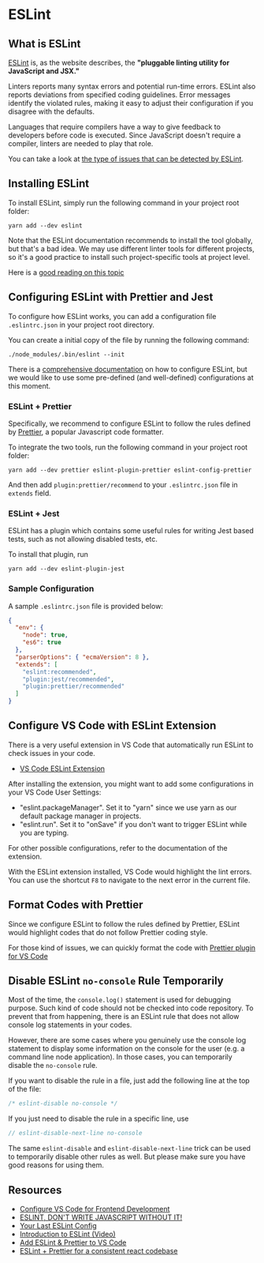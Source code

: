 # ESLint

## What is ESLint

[ESLint](https://eslint.org/) is, as the website describes, the **"pluggable linting utility for JavaScript and JSX."**

Linters reports many syntax errors and potential run-time errors. ESLint also reports deviations from specified coding guidelines. Error messages identify the violated rules, making it easy to adjust their configuration if you disagree with the defaults.

Languages that require compilers have a way to give feedback to developers before code is executed. Since JavaScript doesn't require a compiler, linters are needed to play that role.

You can take a look at [the type of issues that can be detected by ESLint](https://eslint.org/docs/rules/).

## Installing ESLint

To install ESLint, simply run the following command in your project root folder:

```shell
yarn add --dev eslint
```

Note that the ESLint documentation recommends to install the tool globally, but that's a bad idea. We may use different linter tools for different projects, so it's a good practice to install such project-specific tools at project level.

Here is a [good reading on this topic](http://ericlathrop.com/2017/05/the-problem-with-npm-install-global/)

## Configuring ESLint with Prettier and Jest

To configure how ESLint works, you can add a configuration file `.eslintrc.json` in your project root directory.

You can create a initial copy of the file by running the following command:

```shell
./node_modules/.bin/eslint --init
```

There is a [comprehensive documentation](https://eslint.org/docs/user-guide/configuring) on how to configure ESLint, but we would like to use some pre-defined (and well-defined) configurations at this moment.

### ESLint + Prettier

Specifically, we recommend to configure ESLint to follow the rules defined by [Prettier](https://prettier.io/), a popular Javascript code formatter.

To integrate the two tools, run the following command in your project root folder:

```shell
yarn add --dev prettier eslint-plugin-prettier eslint-config-prettier
```

And then add `plugin:prettier/recommend` to your `.eslintrc.json` file in `extends` field.

### ESLint + Jest

ESLint has a plugin which contains some useful rules for writing Jest based tests, such as not allowing disabled tests, etc.

To install that plugin, run

```shell
yarn add --dev eslint-plugin-jest
```

### Sample Configuration

A sample `.eslintrc.json` file is provided below:

```json
{
  "env": {
    "node": true,
    "es6": true
  },
  "parserOptions": { "ecmaVersion": 8 },
  "extends": [
    "eslint:recommended",
    "plugin:jest/recommended",
    "plugin:prettier/recommended"
  ]
}
```

## Configure VS Code with ESLint Extension

There is a very useful extension in VS Code that automatically run ESLint to check issues in your code.

* [VS Code ESLint Extension](https://marketplace.visualstudio.com/items?itemName=dbaeumer.vscode-eslint)

After installing the extension, you might want to add some configurations in your VS Code User Settings:

* "eslint.packageManager". Set it to "yarn" since we use yarn as our default package manager in projects.
* "eslint.run". Set it to "onSave" if you don't want to trigger ESLint while you are typing.

For other possible configurations, refer to the documentation of the extension.

With the ESLint extension installed, VS Code would highlight the lint errors. You can use the shortcut `F8` to navigate to the next error in the current file.

## Format Codes with Prettier

Since we configure ESLint to follow the rules defined by Prettier, ESLint would highlight codes that do not follow Prettier coding style.

For those kind of issues, we can quickly format the code with [Prettier plugin for VS Code](https://marketplace.visualstudio.com/items?itemName=esbenp.prettier-vscode)

## Disable ESLint `no-console` Rule Temporarily

Most of the time, the `console.log()` statement is used for debugging purpose. Such kind of code should not be checked into code repository. To prevent that from happening, there is an ESLint rule that does not allow console log statements in your codes.

However, there are some cases where you genuinely use the console log statement to display some information on the console for the user (e.g. a command line node application). In those cases, you can temporarily disable the `no-console` rule.

If you want to disable the rule in a file, just add the following line at the top of the file:

```javascript
/* eslint-disable no-console */
```

If you just need to disable the rule in a specific line, use

```javascript
// eslint-disable-next-line no-console
```

The same `eslint-disable` and `eslint-disable-next-line` trick can be used to temporarily disable other rules as well. But please make sure you have good reasons for using them.

## Resources

* [Configure VS Code for Frontend Development](https://itnext.io/create-react-app-with-vs-code-1913321b48d)
* [ESLINT, DON'T WRITE JAVASCRIPT WITHOUT IT!](https://objectcomputing.com/resources/publications/sett/january-2017-eslint-dont-write-javascript-without-it/)
* [Your Last ESLint Config](https://medium.com/@netczuk/your-last-eslint-config-9e35bace2f99)
* [Introduction to ESLint (Video)](https://www.youtube.com/watch?v=lQzmfnvcmvc)
* [Add ESLint & Prettier to VS Code](https://www.youtube.com/watch?v=bfyI9yl3qfE)
* [ESLint + Prettier for a consistent react codebase](https://blog.gojekengineering.com/eslint-prettier-for-a-consistent-react-codebase-eaa673debb1d)
